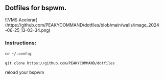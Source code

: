 <h2>Dotfiles for bspwm.</h2>
![VMS Acelerar](https://github.com/PEAKYCOMMAND/dotfiles/blob/main/walls/image_2024-06-25_13-03-34.png)
<h3>Instructions:</h3>

``cd ~/.config``

``git clone https://github.com/PEAKYCOMMAND/dotfiles``

reload your bspwm

